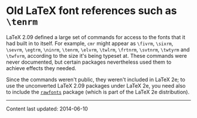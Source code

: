 # Old LaTeX font references such as `\tenrm`

LaTeX 2.09 defined a large set of commands for access to the fonts
that it had built in to itself.  For example, `cmr` might
appear as `\fivrm`, `\sixrm`, `\sevrm`,
`\egtrm`, `\ninrm`, `\tenrm`, `\elvrm`, `\twlrm`,
`\frtnrm`, `\svtnrm`, `\twtyrm` and `\twfvrm`, according
to the size it's being typeset at.
These commands were never documented, but certain packages
nevertheless used them to achieve effects they needed.

Since the commands weren't public, they weren't included in LaTeX 2e;
to use the unconverted LaTeX 2.09 packages under LaTeX 2e, you need
also to include the [`rawfonts`](https://ctan.org/pkg/rawfonts) package (which is part of the
LaTeX 2e distribution).


----

Content last updated: 2014-06-10
